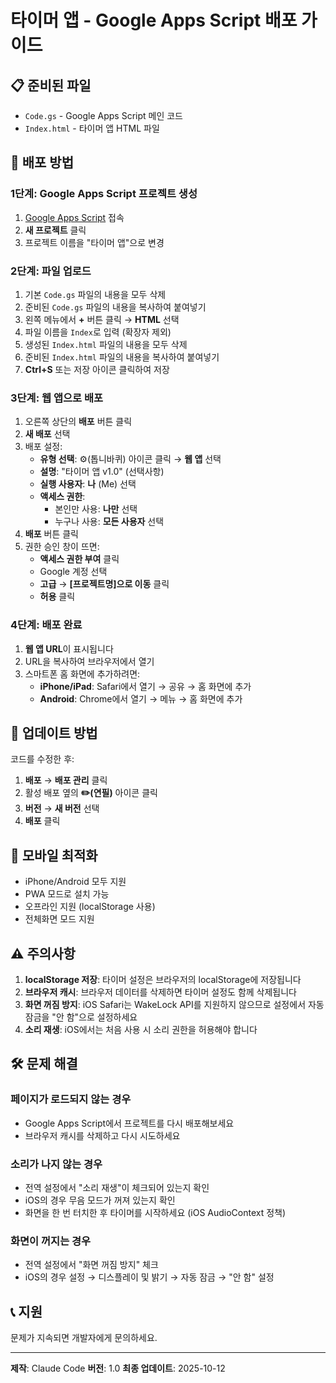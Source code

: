 # 타이머 앱 - Google Apps Script 배포 가이드

## 📋 준비된 파일
- `Code.gs` - Google Apps Script 메인 코드
- `Index.html` - 타이머 앱 HTML 파일

## 🚀 배포 방법

### 1단계: Google Apps Script 프로젝트 생성
1. [Google Apps Script](https://script.google.com) 접속
2. **새 프로젝트** 클릭
3. 프로젝트 이름을 "타이머 앱"으로 변경

### 2단계: 파일 업로드
1. 기본 `Code.gs` 파일의 내용을 모두 삭제
2. 준비된 `Code.gs` 파일의 내용을 복사하여 붙여넣기
3. 왼쪽 메뉴에서 **+** 버튼 클릭 → **HTML** 선택
4. 파일 이름을 `Index`로 입력 (확장자 제외)
5. 생성된 `Index.html` 파일의 내용을 모두 삭제
6. 준비된 `Index.html` 파일의 내용을 복사하여 붙여넣기
7. **Ctrl+S** 또는 저장 아이콘 클릭하여 저장

### 3단계: 웹 앱으로 배포
1. 오른쪽 상단의 **배포** 버튼 클릭
2. **새 배포** 선택
3. 배포 설정:
   - **유형 선택**: ⚙️(톱니바퀴) 아이콘 클릭 → **웹 앱** 선택
   - **설명**: "타이머 앱 v1.0" (선택사항)
   - **실행 사용자**: **나** (Me) 선택
   - **액세스 권한**:
     - 본인만 사용: **나만** 선택
     - 누구나 사용: **모든 사용자** 선택
4. **배포** 버튼 클릭
5. 권한 승인 창이 뜨면:
   - **액세스 권한 부여** 클릭
   - Google 계정 선택
   - **고급** → **[프로젝트명]으로 이동** 클릭
   - **허용** 클릭

### 4단계: 배포 완료
1. **웹 앱 URL**이 표시됩니다
2. URL을 복사하여 브라우저에서 열기
3. 스마트폰 홈 화면에 추가하려면:
   - **iPhone/iPad**: Safari에서 열기 → 공유 → 홈 화면에 추가
   - **Android**: Chrome에서 열기 → 메뉴 → 홈 화면에 추가

## 🔄 업데이트 방법
코드를 수정한 후:
1. **배포** → **배포 관리** 클릭
2. 활성 배포 옆의 **✏️(연필)** 아이콘 클릭
3. **버전** → **새 버전** 선택
4. **배포** 클릭

## 📱 모바일 최적화
- iPhone/Android 모두 지원
- PWA 모드로 설치 가능
- 오프라인 지원 (localStorage 사용)
- 전체화면 모드 지원

## ⚠️ 주의사항
1. **localStorage 저장**: 타이머 설정은 브라우저의 localStorage에 저장됩니다
2. **브라우저 캐시**: 브라우저 데이터를 삭제하면 타이머 설정도 함께 삭제됩니다
3. **화면 꺼짐 방지**: iOS Safari는 WakeLock API를 지원하지 않으므로 설정에서 자동 잠금을 "안 함"으로 설정하세요
4. **소리 재생**: iOS에서는 처음 사용 시 소리 권한을 허용해야 합니다

## 🛠️ 문제 해결

### 페이지가 로드되지 않는 경우
- Google Apps Script에서 프로젝트를 다시 배포해보세요
- 브라우저 캐시를 삭제하고 다시 시도하세요

### 소리가 나지 않는 경우
- 전역 설정에서 "소리 재생"이 체크되어 있는지 확인
- iOS의 경우 무음 모드가 꺼져 있는지 확인
- 화면을 한 번 터치한 후 타이머를 시작하세요 (iOS AudioContext 정책)

### 화면이 꺼지는 경우
- 전역 설정에서 "화면 꺼짐 방지" 체크
- iOS의 경우 설정 → 디스플레이 및 밝기 → 자동 잠금 → "안 함" 설정

## 📞 지원
문제가 지속되면 개발자에게 문의하세요.

---
**제작**: Claude Code
**버전**: 1.0
**최종 업데이트**: 2025-10-12
